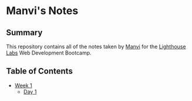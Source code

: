 # Manvi's Notes

## Summary 

This repository contains all of the notes taken by [Manvi](https://github.com/KapoorManvi) for the [Lighthouse Labs](https://www.lighthouselabs.ca/) Web Development Bootcamp.

## Table of Contents

* [Week 1](/Week_1)
  * [Day 1](/Week_1/Day_1)
